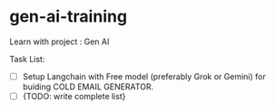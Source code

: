 # gen-ai-training
Learn with project : Gen AI

Task List:

- [ ] Setup Langchain with Free model (preferably Grok or Gemini) for buiding COLD EMAIL GENERATOR.
- [ ] {TODO: write complete list}
